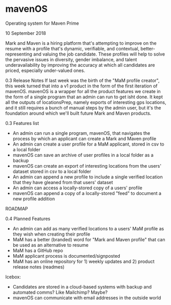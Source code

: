 # mavenOS
Operating system for Maven Prime

10 September 2018

Mark and Maven is a hiring platform that's attempting to improve on the resume with a profile that's dynamic, verifiable, and contextual, better-representing and valuing the job candidate. These profiles will help to solve the pervasive issues in diversity, gender imbalance, and talent underavailability by improving the accuracy at which all candidates are priced, especially under-valued ones.

0.3 Release Notes
If last week was the birth of the "MaM profile creator", this week turned that into a v1 product in the form of the first iteration of mavenOS. mavenOS is a wrapper for all the product features we create in the form of a single program that an admin can run to get isht done. It kept all the outputs of locationsPrep, namely exports of interesting gps locations, and it still requires a bunch of manual steps by the admin user, but it's the foundation around which we'll built future Mark and Maven products. 

0.3 Features list
- An admin can run a single program, mavenOS, that navigates the process by which an applicant can create a Mark and Maven profile
- An admin can create a user profile for a MaM applicant, stored in csv to a local folder
- mavenOS can save an archive of user profiles in a local folder as a backup
- mavenOS can create an export of interesting locations from the users' dataset stored in csv to a local folder
- An admin can append a new profile to include a single verified location that they have gleaned from that users' dataset
- An admin can access a locally-stored copy of a users' profile
- mavenOS can append a copy of a locally-stored "feed" to document a new profile addition

ROADMAP 

0.4 Planned Features
- An admin can add as many verified locations to a users' MaM profile as they wish when creating their profile
- MaM has a better (branded) word for "Mark and Maven profile" that can be used as an alternative to resume
- MaM has a GitHub repo
- MaM applicant process is documented/signposted
- MaM has an online repository for 1) weekly updates and 2) product release notes (readmes)

Icebox:
- Candidates are stored in a cloud-based systems with backup and automated comms? Like Mailchimp? Maybe?
- mavenOS can communicate with email addresses in the outside world
